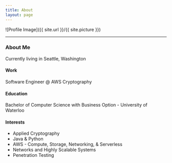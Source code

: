 ```yaml
---
title: About
layout: page
---
```

![Profile Image]({{ site.url }}/{{ site.picture }})

---

### About Me

Currently living in Seattle, Washington

#### Work
Software Engineer @ AWS Cryptography

#### Education
Bachelor of Computer Science with Business Option - University of Waterloo

#### Interests
- Applied Cryptography
- Java & Python
- AWS - Compute, Storage, Networking, & Serverless
- Networks and Highly Scalable Systems 
- Penetration Testing
